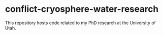 # conflict-cryosphere-water-research
This repository hosts code related to my PhD research at the University of Utah.
